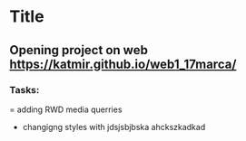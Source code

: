 # Title

## Opening project on web https://katmir.github.io/web1_17marca/

### Tasks:
= adding RWD media querries
- changigng styles with jdsjsbjbska ahckszkadkad 
